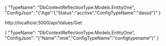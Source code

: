 {
  "TypeName": "DbContextReflectionType.Models.EntityOne",
  "ConfigJson": "{\"Age\":1,\"Status\":\"acctive\",\"ConfigTypeName\":\"dassd\"}"
}



http://localhost:5000/api/Values/Get


{
  "TypeName": "DbContextReflectionType.Models.EntityOne",
  "ConfigJson": "{\"Name\":\"imie\",\"ConfigTypeName\":\"configtypename\"}"
}
